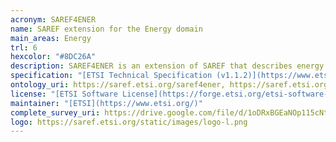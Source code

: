 ```yaml
--- 
acronym: SAREF4ENER
name: SAREF extension for the Energy domain
main_areas: Energy
trl: 6
hexcolor: "#8DC26A"
description: SAREF4ENER is an extension of SAREF that describes energy flexibility that customers can offer to the Smart Grid to manage their smart home devices by means of a Customer Energy Manager (CEM), which is a logical function for optimizing energy consumption and/or production that can reside either in the home gateway or in the cloud. Energy flexibility is expressed in SAREF4ENER in terms of power profiles exposed by devices to the CEM.
specification: "[ETSI Technical Specification (v1.1.2)](https://www.etsi.org/deliver/etsi_ts/103400_103499/10341001/01.01.02_60/ts_10341001v010102p.pdf)"
ontology_uri: https://saref.etsi.org/saref4ener, https://saref.etsi.org/saref4ener/v1.1.2/
license: "[ETSI Software License](https://forge.etsi.org/etsi-software-license)"
maintainer: "[ETSI](https://www.etsi.org/)"
complete_survey_uri: https://drive.google.com/file/d/1oDRxBGEaNOp115cNtiYzgmsqaspVP5m3/view
logo: https://saref.etsi.org/static/images/logo-l.png
--- 
```

